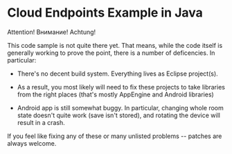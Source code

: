 Cloud Endpoints Example in Java
===============================

Attention! Внимание! Achtung!

This code sample is not quite there yet. That means, while the code itself is generally working to prove the point, 
there is a number of deficencies. In particular:

* There's no decent build system. Everything lives as Eclipse project(s). 

* As a result, you most likely will need to fix these projects to take libraries from the right places 
(that's mostly AppEngine and Android libraries)

* Android app is still somewhat buggy. In particular, changing whole room state doesn't quite work (save isn't stored), 
and rotating the device will result in a crash.

If you feel like fixing any of these or many unlisted problems -- patches are always welcome.
